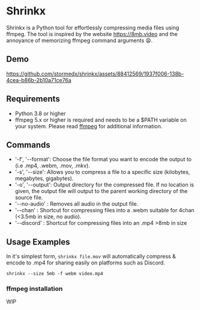 # Shrinkx
Shrinkx is a Python tool for effortlessly compressing media files using ffmpeg. The tool is inspired by the website https://8mb.video and the annoyance of memorizing ffmpeg command arguments 😩.

## Demo
https://github.com/stormedx/shrinkx/assets/88412569/1937f006-138b-4cea-b86b-2b10a71ce76a

## Requirements

- Python 3.8 or higher 
- ffmpeg 5.x or higher is required and needs to be a $PATH variable on your system. Please read [ffmpeg](#ffmpeg) for additional information.

## Commands
- '-f', '--format': Choose the file format you want to encode the output to (i.e .mp4, .webm, .mov, .mkv).
- '-s', '--size': Allows you to compress a file to a specific size (kilobytes, megabytes, gigabytes).
- '-o', '--output': Output directory for the compressed file. If no location is given, the output file will output to the parent working directory of the source file.
- '--no-audio' : Removes all audio in the output file.
- '--chan' : Shortcut for compressing files into a .webm suitable for 4chan (<3.5mb in size, no audio).
- '--discord' : Shortcut for compressing files into an .mp4 >8mb in size

## Usage Examples

In it's simplest form, `shrinkx file.mov` will automatically compress & encode to .mp4 for sharing easily on platforms such as Discord.

`shrinkx --size 5mb -f webm video.mp4`

### ffmpeg installation
WIP
